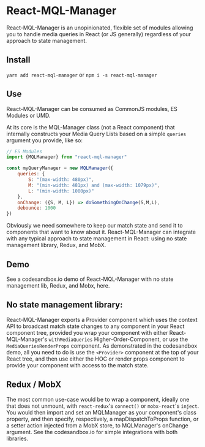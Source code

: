 # React-MQL-Manager
React-MQL-Manager is an unopinionated, flexible set of modules allowing you to handle media queries in React (or JS generally) regardless of your approach to state management.

## Install
`yarn add react-mql-manager` 
or
`npm i -s react-mql-manager`

## Use
React-MQL-Manager can be consumed as CommonJS modules, ES Modules or UMD.

At its core is the MQL-Manager class (not a React component) that internally constructs your Media Query Lists based on a simple `queries` argument you provide, like so:

```javascript
// ES Modules
import {MQLManager} from "react-mql-manager"

const myQueryManager = new MQLManager({
    queries: {
        S: "(max-width: 480px)", 
        M: "(min-width: 481px) and (max-width: 1079px)",
        L: "(min-width: 1080px)"
    },
    onChange: ({S, M, L}) => doSomethingOnChange(S,M,L),
    debounce: 1000
})
```
Obviously we need somewhere to keep our match state and send it to components that want to know about it. React-MQL-Manager can integrate with any typical approach to state management in React: using no state management library, Redux, and MobX.  

## Demo
See a codesandbox.io demo of React-MQL-Manager with no state management lib, Redux, and Mobx, here.

## No state management library:
React-MQL-Manager exports a Provider component which uses the context API to broadcast match state changes to
any component in your React component tree, provided you wrap your component with either React-MQL-Manager's `withMediaQueries` Higher-Order-Component, or use the `MediaQueriesRenderProps` component. As demonstrated in the codesandbox demo, all you need to do is use the `<Provider>` component at the top of your React tree, and then use either the HOC or render props component to provide your component with access to the match state.    

## Redux / MobX
The most common use-case would be to wrap a component, ideally one that does not
unmount, with `react-redux`'s `connect()` or `mobx-react`'s `inject`. You would then import and set an MQLManager as your component's class property, and then specify, respectively, a mapDispatchToProps function, or a setter action injected from a MobX store, to MQLManager's onChange argument. See the codesandbox.io for simple integrations with both libraries.
